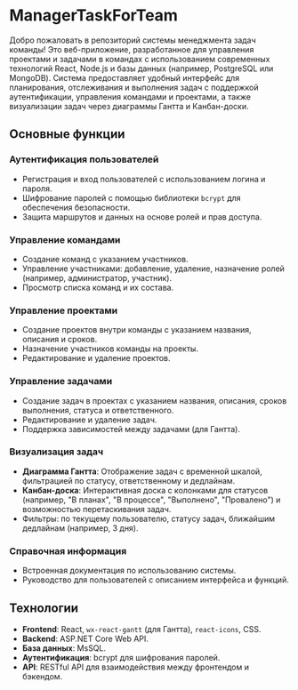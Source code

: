 # ManagerTaskForTeam

Добро пожаловать в репозиторий системы менеджмента задач команды! Это веб-приложение, разработанное для управления проектами и задачами в командах с использованием современных технологий React, Node.js и базы данных (например, PostgreSQL или MongoDB). Система предоставляет удобный интерфейс для планирования, отслеживания и выполнения задач с поддержкой аутентификации, управления командами и проектами, а также визуализации задач через диаграммы Гантта и Канбан-доски.

## Основные функции

### Аутентификация пользователей
- Регистрация и вход пользователей с использованием логина и пароля.
- Шифрование паролей с помощью библиотеки `bcrypt` для обеспечения безопасности.
- Защита маршрутов и данных на основе ролей и прав доступа.

### Управление командами
- Создание команд с указанием участников.
- Управление участниками: добавление, удаление, назначение ролей (например, администратор, участник).
- Просмотр списка команд и их состава.

### Управление проектами
- Создание проектов внутри команды с указанием названия, описания и сроков.
- Назначение участников команды на проекты.
- Редактирование и удаление проектов.

### Управление задачами
- Создание задач в проектах с указанием названия, описания, сроков выполнения, статуса и ответственного.
- Редактирование и удаление задач.
- Поддержка зависимостей между задачами (для Гантта).

### Визуализация задач
- **Диаграмма Гантта**: Отображение задач с временной шкалой, фильтрацией по статусу, ответственному и дедлайнам.
- **Канбан-доска**: Интерактивная доска с колонками для статусов (например, "В планах", "В процессе", "Выполнено", "Провалено") и возможностью перетаскивания задач.
- Фильтры: по текущему пользователю, статусу задач, ближайшим дедлайнам (например, 3 дня).

### Справочная информация
- Встроенная документация по использованию системы.
- Руководство для пользователей с описанием интерфейса и функций.

## Технологии

- **Frontend**: React, `wx-react-gantt` (для Гантта), `react-icons`, CSS.
- **Backend**: ASP.NET Core Web API.
- **База данных**: MsSQL.
- **Аутентификация**: bcrypt для шифрования паролей.
- **API**: RESTful API для взаимодействия между фронтендом и бэкендом.
